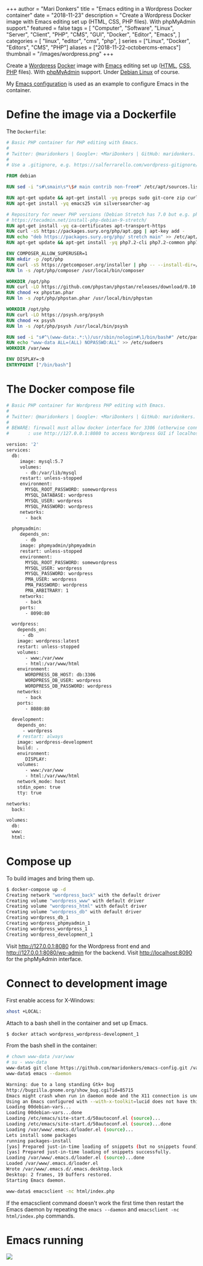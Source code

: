 +++
author = "Mari Donkers"
title = "Emacs editing in a Wordpress Docker container"
date = "2018-11-23"
description = "Create a Wordpress Docker image with Emacs editing set up (HTML, CSS, PHP files). With phpMyAdmin support."
featured = false
tags = [
    "Computer",
    "Software",
    "Linux",
    "Server",
    "Client",
    "PHP",
    "CMS",
    "GUI",
    "Docker",
    "Editor",
    "Emacs",
]
categories = [
    "linux",
    "editor",
    "cms",
    "php",
]
series = ["Linux", "Docker", "Editors", "CMS", "PHP"]
aliases = ["2018-11-22-octobercms-emacs"]
thumbnail = "/images/wordpress.png"
+++

Create a [Wordpress](https://wordpress.org/) [Docker](https://www.docker.com/) image with [Emacs](https://www.gnu.org/software/emacs/) editing set up ([HTML](https://nl.wikipedia.org/wiki/HyperText_Markup_Language), [CSS](https://nl.wikipedia.org/wiki/Cascading_Style_Sheets), [PHP](http://www.php.net/) files). With [phpMyAdmin](https://www.phpmyadmin.net/) support. Under [Debian Linux](https://www.debian.org/) of course.

My [Emacs configuration](https://github.com/maridonkers/emacs-config) is used as an example to configure Emacs in the container.
<!--more-->

# Define the image via a Dockerfile

The `Dockerfile`:

``` dockerfile
# Basic PHP container for PHP editing with Emacs.
#
# Twitter: @maridonkers | Google+: +MariDonkers | GitHub: maridonkers.
#
# Use a .gitignore, e.g. https://salferrarello.com/wordpress-gitignore/

FROM debian

RUN sed -i "s#\smain\s*\$# main contrib non-free#" /etc/apt/sources.list

RUN apt-get update && apt-get install -yq procps sudo git-core zip curl gnupg
RUN apt-get install -yq emacs25 vim silversearcher-ag

# Repository for newer PHP versions (Debian Stretch has 7.0 but e.g. phpactor requires >=7.1).
# https://tecadmin.net/install-php-debian-9-stretch/
RUN apt-get install -yq ca-certificates apt-transport-https
RUN curl -sS https://packages.sury.org/php/apt.gpg | apt-key add -
RUN echo "deb https://packages.sury.org/php/ stretch main" >> /etc/apt/sources.list.d/php.list
RUN apt-get update && apt-get install -yq php7.2-cli php7.2-common php7.2-curl php7.2-mbstring php7.2-mysql php7.2-xml

ENV COMPOSER_ALLOW_SUPERUSER=1
RUN mkdir -p /opt/php
RUN curl -sS https://getcomposer.org/installer | php -- --install-dir=/opt/php --filename=composer
RUN ln -s /opt/php/composer /usr/local/bin/composer

WORKDIR /opt/php
RUN curl -LO https://github.com/phpstan/phpstan/releases/download/0.10.5/phpstan.phar
RUN chmod +x phpstan.phar
RUN ln -s /opt/php/phpstan.phar /usr/local/bin/phpstan

WORKDIR /opt/php
RUN curl -LO https://psysh.org/psysh
RUN chmod +x psysh
RUN ln -s /opt/php/psysh /usr/local/bin/psysh

RUN sed -i "s#^\(www-data:.*:\)/usr/sbin/nologin#\1/bin/bash#" /etc/passwd
RUN echo "www-data ALL=(ALL) NOPASSWD:ALL" >> /etc/sudoers
WORKDIR /var/www

ENV DISPLAY=:0
ENTRYPOINT ["/bin/bash"]
```

# The Docker compose file

``` dockerfile
# Basic PHP container for Wordpress PHP editing with Emacs.
#
# Twitter: @maridonkers | Google+: +MariDonkers | GitHub: maridonkers.
#
# BEWARE: firewall must allow docker interface for 3306 (otherwise connection errors);
#       : use http://127.0.0.1:8080 to access Wordpress GUI if localhost doesn't work.

version: '2'
services:
  db:
     image: mysql:5.7
     volumes:
       - db:/var/lib/mysql
     restart: unless-stopped
     environment:
       MYSQL_ROOT_PASSWORD: somewordpress
       MYSQL_DATABASE: wordpress
       MYSQL_USER: wordpress
       MYSQL_PASSWORD: wordpress
     networks:
       - back

  phpmyadmin:
     depends_on:
       - db
     image: phpmyadmin/phpmyadmin
     restart: unless-stopped
     environment:
       MYSQL_ROOT_PASSWORD: somewordpress
       MYSQL_USER: wordpress
       MYSQL_PASSWORD: wordpress
       PMA_USER: wordpress
       PMA_PASSWORD: wordpress
       PMA_ARBITRARY: 1
     networks:
       - back
     ports:
       - 8090:80

  wordpress:
    depends_on:
      - db
    image: wordpress:latest
    restart: unless-stopped
    volumes:
       - www:/var/www
       - html:/var/www/html
    environment:
       WORDPRESS_DB_HOST: db:3306
       WORDPRESS_DB_USER: wordpress
       WORDPRESS_DB_PASSWORD: wordpress
    networks:
       - back
    ports:
       - 8080:80

  development:
    depends_on:
      - wordpress
    # restart: always
    image: wordpress-development
    build: .
    environment:
       DISPLAY:
    volumes:
       - www:/var/www
       - html:/var/www/html
    network_mode: host
    stdin_open: true
    tty: true

networks:
  back:

volumes:
  db:
  www:
  html:
```

# Compose up

To build images and bring them up.

``` bash
$ docker-compose up -d
Creating network "wordpress_back" with the default driver
Creating volume "wordpress_www" with default driver
Creating volume "wordpress_html" with default driver
Creating volume "wordpress_db" with default driver
Creating wordpress_db_1
Creating wordpress_phpmyadmin_1
Creating wordpress_wordpress_1
Creating wordpress_development_1
```

Visit <http://127.0.0.1:8080> for the Wordpress front end and <http://127.0.0.1:8080/wp-admin> for the backend. Visit <http://localhost:8090> for the phpMyAdmin interface.

# Connect to development image

First enable access for X-Windows:

``` bash
xhost +LOCAL:
```

Attach to a bash shell in the container and set up Emacs.

``` bash
$ docker attach wordpress_wordpress-development_1
```

From the bash shell in the container:

``` bash
# chown www-data /var/www
# su - www-data
www-data$ git clone https://github.com/maridonkers/emacs-config.git /var/www/.emacs.d
www-data$ emacs --daemon

Warning: due to a long standing Gtk+ bug
http://bugzilla.gnome.org/show_bug.cgi?id=85715
Emacs might crash when run in daemon mode and the X11 connection is unexpectedly lost.
Using an Emacs configured with --with-x-toolkit=lucid does not have this problem.
Loading 00debian-vars...
Loading 00debian-vars...done
Loading /etc/emacs/site-start.d/50autoconf.el (source)...
Loading /etc/emacs/site-start.d/50autoconf.el (source)...done
Loading /var/www/.emacs.d/loader.el (source)...
Lets install some packages
running packages-install
[yas] Prepared just-in-time loading of snippets (but no snippets found).
[yas] Prepared just-in-time loading of snippets successfully.
Loading /var/www/.emacs.d/loader.el (source)...done
Loaded /var/www/.emacs.d/loader.el
Wrote /var/www/.emacs.d/.emacs.desktop.lock
Desktop: 2 frames, 19 buffers restored.
Starting Emacs daemon.

www-data$ emacsclient -nc html/index.php 
```

If the emacsclient command doesn't work the first time then restart the Emacs daemon by repeating the `emacs --daemon` and `emacsclient
-nc html/index.php` commands.

# Emacs running

![](/images/wordpress-emacs.png)

